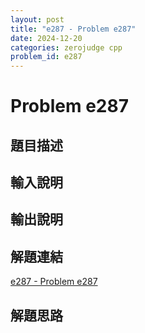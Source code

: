 ```yaml
---
layout: post
title: "e287 - Problem e287"
date: 2024-12-20
categories: zerojudge cpp
problem_id: e287
---
```


# Problem e287

## 題目描述



## 輸入說明



## 輸出說明



## 解題連結

[e287 - Problem e287](https://zerojudge.tw/ShowProblem?problemid=e287)

## 解題思路

